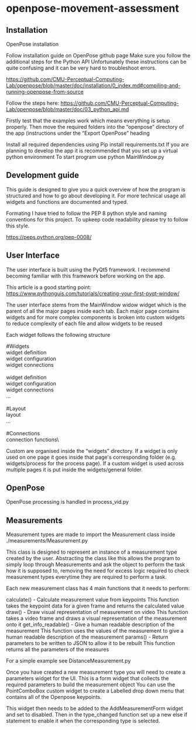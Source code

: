 # openpose-movement-assessment


## Installation


OpenPose installation

Follow installation guide on OpenPose github page
Make sure you follow the additional steps for the Python API
Unfortunately these instructions can be quite confusing and it can be very hard to troubleshoot errors. 

https://github.com/CMU-Perceptual-Computing-Lab/openpose/blob/master/doc/installation/0_index.md#compiling-and-running-openpose-from-source



Follow the steps here:
https://github.com/CMU-Perceptual-Computing-Lab/openpose/blob/master/doc/03_python_api.md

Firstly test that the examples work which means everything is setup properly.
Then move the required folders into the “openpose” directory of the app (instructions under the “Export OpenPose” heading

Install all required dependencies using
Pip install requirements.txt
If you are planning to develop the app it is recommended that you set up a virtual python environment
To start program use python MainWindow.py

## Development guide
This guide is designed to give you a quick overview of how the program is structured and how to go about developing it. For more technical usage all widgets and functions are documented and typed. 

Formating
I have tried to follow the PEP 8 python style and naming conventions for this project. To upkeep code readability please try to follow this style.

https://peps.python.org/pep-0008/

## User Interface

The user interface is built using the PyQt5 framework. I recommend becoming familiar with this framework before working on the app.

This article is a good starting point:
https://www.pythonguis.com/tutorials/creating-your-first-pyqt-window/


The user interface stems from the MainWindow widow widget which is the parent of all the major pages inside each tab.
Each major page contains widgets and for more complex components is broken into custom widgets to reduce complexity of each file and allow widgets to be reused

Each widget follows the following structure

#Widgets\
widget definition\
widget configuration\
widget connections\
\
widget definition\
widget configuration\
widget connections\
…\
\
#Layout\
layout \
…\
\
#Connections\
connection functions\

Custom are organised inside the “widgets” directory. If a widget is only used on one page it goes inside that page's corresponding folder (e.g. widgets/process for the process page). If a custom widget is used across multiple pages it is put inside the widgets/general folder.

## OpenPose

OpenPose processing is handled in process_vid.py

## Measurements

Measurement types are made to import the Measurement class inside ./measurements/Measurement.py

This class is designed to represent an instance of a measurement type created by the user.
Abstracting the class like this allows the program to simply loop through Measurements and ask the object to perform the task how it is supposed to, removing the need for excess logic required to check measurement types everytime they are required to perform a task.

Each new measurement class has 4 main functions that it needs to perform:

calculate() - Calculate measurement value from keypoints
This function takes the keypoint data for a given frame and returns the calculated value
draw() - Draw visual representation of measurement on video
This function takes a video frame and draws a visual representation of the measurement onto it
get_info_readable() - Give a human readable description of the measurement
This function uses the values of the measurement to give a human readable description of the measurement
params() - Return parameters to be written to JSON to allow it to be rebuilt
This function returns all the parameters of the measures

For a simple example see DistanceMeasurement.py

Once you have created a new measurement type you will need to create a parameters widget for the UI. 
This is a form widget that collects the required parameters to build the measurement object
You can use the PointComboBox custom widget to create a Labelled drop down menu that contains all of the Openpose keypoints.

This widget then needs to be added to the AddMeasurementForm widget and set to disabled.
Then in the type_changed function set up a new else if statement to enable it when the corresponding type is selected.


